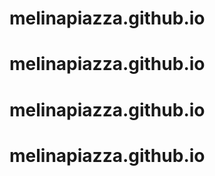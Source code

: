 # melinapiazza.github.io
# melinapiazza.github.io
# melinapiazza.github.io
# melinapiazza.github.io

